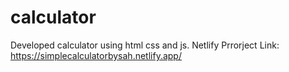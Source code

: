 # calculator
Developed calculator using html css and js.
Netlify Prrorject Link: https://simplecalculatorbysah.netlify.app/
